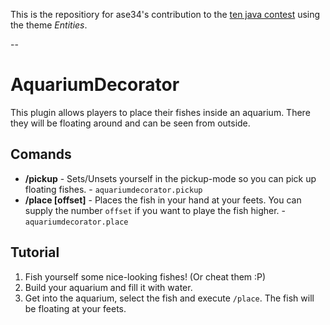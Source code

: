 This is the repositiory for ase34's contribution to the [ten java contest](http://tenjava.com) using the theme *Entities*.

--

AquariumDecorator
=================

This plugin allows players to place their fishes inside an aquarium. There they will be floating around and can be seen from outside.

Comands
-------

- **/pickup** - Sets/Unsets yourself in the pickup-mode so you can pick up floating fishes. - `aquariumdecorator.pickup`
- **/place [offset]** - Places the fish in your hand at your feets. You can supply the number `offset` if you want to playe the fish higher. - `aquariumdecorator.place`  

Tutorial
--------

1. Fish yourself some nice-looking fishes! (Or cheat them :P)
2. Build your aquarium and fill it with water.
3. Get into the aquarium, select the fish and execute `/place`. The fish will be floating at your feets.